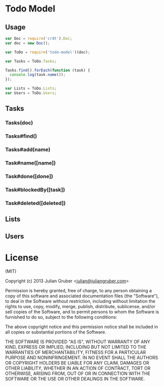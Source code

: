 
# Todo Model

## Usage

```js
var Doc = require('crdt').Doc;
var doc = new Doc();

var ToDo = require('todo-model')(doc);

var Tasks = ToDo.Tasks;

Tasks.find().forEach(function (task) {
  console.log(task.name());
});

var Lists = ToDo.Lists;
var Users = ToDo.Users;
```

## Tasks

### Tasks(doc)

### Tasks#find()

### Tasks#add(name)

### Task#name([name])

### Task#done([done])

### Task#blockedBy([task])

### Task#deleted([deleted])

## Lists

## Users

# License

(MIT)

Copyright (c) 2013 Julian Gruber &lt;julian@juliangruber.com&gt;

Permission is hereby granted, free of charge, to any person obtaining a copy of
this software and associated documentation files (the "Software"), to deal in
the Software without restriction, including without limitation the rights to
use, copy, modify, merge, publish, distribute, sublicense, and/or sell copies
of the Software, and to permit persons to whom the Software is furnished to do
so, subject to the following conditions:

The above copyright notice and this permission notice shall be included in all
copies or substantial portions of the Software.

THE SOFTWARE IS PROVIDED "AS IS", WITHOUT WARRANTY OF ANY KIND, EXPRESS OR
IMPLIED, INCLUDING BUT NOT LIMITED TO THE WARRANTIES OF MERCHANTABILITY,
FITNESS FOR A PARTICULAR PURPOSE AND NONINFRINGEMENT. IN NO EVENT SHALL THE
AUTHORS OR COPYRIGHT HOLDERS BE LIABLE FOR ANY CLAIM, DAMAGES OR OTHER
LIABILITY, WHETHER IN AN ACTION OF CONTRACT, TORT OR OTHERWISE, ARISING FROM,
OUT OF OR IN CONNECTION WITH THE SOFTWARE OR THE USE OR OTHER DEALINGS IN THE
SOFTWARE.
